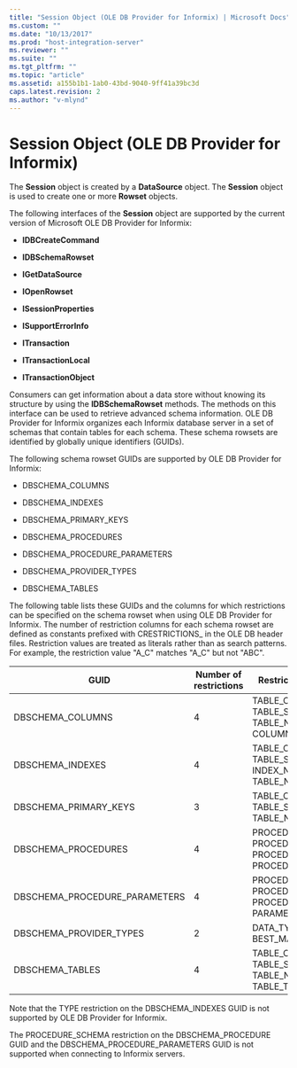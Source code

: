 ```yaml
---
title: "Session Object (OLE DB Provider for Informix) | Microsoft Docs"
ms.custom: ""
ms.date: "10/13/2017"
ms.prod: "host-integration-server"
ms.reviewer: ""
ms.suite: ""
ms.tgt_pltfrm: ""
ms.topic: "article"
ms.assetid: a155b1b1-1ab0-43bd-9040-9ff41a39bc3d
caps.latest.revision: 2
ms.author: "v-mlynd"
---
```

# Session Object (OLE DB Provider for Informix)
The **Session** object is created by a **DataSource** object. The **Session** object is used to create one or more **Rowset** objects.  
  
 The following interfaces of the **Session** object are supported by the current version of Microsoft OLE DB Provider for Informix:  
  
-   **IDBCreateCommand**  
  
-   **IDBSchemaRowset**  
  
-   **IGetDataSource**  
  
-   **IOpenRowset**  
  
-   **ISessionProperties**  
  
-   **ISupportErrorInfo**  
  
-   **ITransaction**  
  
-   **ITransactionLocal**  
  
-   **ITransactionObject**  
  
 Consumers can get information about a data store without knowing its structure by using the **IDBSchemaRowset** methods. The methods on this interface can be used to retrieve advanced schema information. OLE DB Provider for Informix organizes each Informix database server in a set of schemas that contain tables for each schema. These schema rowsets are identified by globally unique identifiers (GUIDs).  
  
 The following schema rowset GUIDs are supported by OLE DB Provider for Informix:  
  
-   DBSCHEMA_COLUMNS  
  
-   DBSCHEMA_INDEXES  
  
-   DBSCHEMA_PRIMARY_KEYS  
  
-   DBSCHEMA_PROCEDURES  
  
-   DBSCHEMA_PROCEDURE_PARAMETERS  
  
-   DBSCHEMA_PROVIDER_TYPES  
  
-   DBSCHEMA_TABLES  
  
 The following table lists these GUIDs and the columns for which restrictions can be specified on the schema rowset when using OLE DB Provider for Informix. The number of restriction columns for each schema rowset are defined as constants prefixed with CRESTRICTIONS_ in the OLE DB header files. Restriction values are treated as literals rather than as search patterns. For example, the restriction value "A_C" matches "A_C" but not "ABC".  
  
|GUID|Number of restrictions|Restriction columns|  
|----------|----------------------------|-------------------------|  
|DBSCHEMA_COLUMNS|4|TABLE_CATALOG TABLE_SCHEMA TABLE_NAME COLUMN_NAME|  
|DBSCHEMA_INDEXES|4|TABLE_CATALOG TABLE_SCHEMA INDEX_NAME TABLE_NAME|  
|DBSCHEMA_PRIMARY_KEYS|3|TABLE_CATALOG TABLE_SCHEMA TABLE_NAME|  
|DBSCHEMA_PROCEDURES|4|PROCEDURE_CATALOG PROCEDURE_SCHEMA PROCEDURE_NAME PROCEDURE_TYPE|  
|DBSCHEMA_PROCEDURE_PARAMETERS|4|PROCEDURE_CATALOG PROCEDURE_SCHEMA PROCEDURE_NAME PARAMETER_NAME|  
|DBSCHEMA_PROVIDER_TYPES|2|DATA_TYPE BEST_MATCH|  
|DBSCHEMA_TABLES|4|TABLE_CATALOG TABLE_SCHEMA TABLE_NAME TABLE_TYPE|  
  
 Note that the TYPE restriction on the DBSCHEMA_INDEXES GUID is not supported by OLE DB Provider for Informix.  
  
 The PROCEDURE_SCHEMA restriction on the DBSCHEMA_PROCEDURE GUID and the DBSCHEMA_PROCEDURE_PARAMETERS GUID is not supported when connecting to Informix servers.